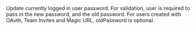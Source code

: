 Update currently logged in user password. For validation, user is required to pass in the new password, and the old password. For users created with OAuth, Team Invites and Magic URL, oldPassword is optional.
